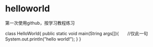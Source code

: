 # helloworld
第一次使用github，按学习教程练习

class HelloWorld{
   public static void main(String args[]){
       //仅此一句
       System.out.println("hello world!");
   }
}
